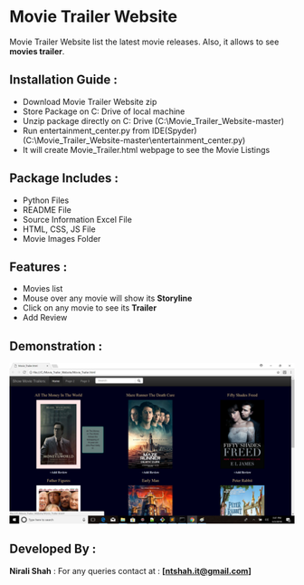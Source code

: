 # Movie Trailer Website
Movie Trailer Website list the latest movie releases. Also, it allows to see **movies trailer**.

## Installation Guide :
* Download Movie Trailer Website zip
* Store Package on C: Drive of local machine
* Unzip package directly on C: Drive (C:\Movie_Trailer_Website-master)
* Run entertainment_center.py from IDE(Spyder) (C:\Movie_Trailer_Website-master\entertainment_center.py)
* It will create Movie_Trailer.html webpage to see the Movie Listings

## Package Includes :
* Python Files
* README File
* Source Information Excel File
* HTML, CSS, JS File
* Movie Images Folder

## Features :
* Movies list
* Mouse over any movie will show its **Storyline**
* Click on any movie to see its **Trailer**
* Add Review 

## Demonstration : 
![](/movie_poster/ScreenShot.png)

## Developed By :
**Nirali Shah** : For any queries contact at : **[ntshah.it@gmail.com]**

